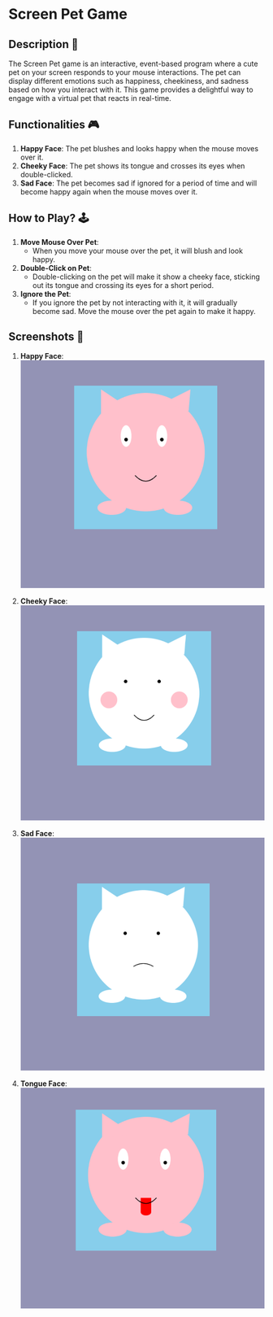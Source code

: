 # Screen Pet Game

## Description 📃
The Screen Pet game is an interactive, event-based program where a cute pet on your screen responds to your mouse interactions. The pet can display different emotions such as happiness, cheekiness, and sadness based on how you interact with it. This game provides a delightful way to engage with a virtual pet that reacts in real-time.

## Functionalities 🎮
1. **Happy Face**: The pet blushes and looks happy when the mouse moves over it.
2. **Cheeky Face**: The pet shows its tongue and crosses its eyes when double-clicked.
3. **Sad Face**: The pet becomes sad if ignored for a period of time and will become happy again when the mouse moves over it.

## How to Play? 🕹️
1. **Move Mouse Over Pet**:
    - When you move your mouse over the pet, it will blush and look happy.
2. **Double-Click on Pet**:
    - Double-clicking on the pet will make it show a cheeky face, sticking out its tongue and crossing its eyes for a short period.
3. **Ignore the Pet**:
    - If you ignore the pet by not interacting with it, it will gradually become sad. Move the mouse over the pet again to make it happy.

## Screenshots 📸


1. **Happy Face**:
    ![Happy Face](assets/Screen_Pet_Game_2.png)

2. **Cheeky Face**:
    ![Cheeky Face](assets/Screen_Pet_Game_3.png)

3. **Sad Face**:
    ![Sad Face](assets/Screen_Pet_Game_1.png)

3. **Tongue Face**:
    ![Tongue Face](assets/Screen_Pet_Game_4.png)


